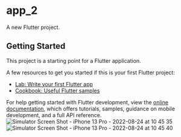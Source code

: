 # app_2

A new Flutter project.

## Getting Started

This project is a starting point for a Flutter application.

A few resources to get you started if this is your first Flutter project:

- [Lab: Write your first Flutter app](https://docs.flutter.dev/get-started/codelab)
- [Cookbook: Useful Flutter samples](https://docs.flutter.dev/cookbook)

For help getting started with Flutter development, view the
[online documentation](https://docs.flutter.dev/), which offers tutorials,
samples, guidance on mobile development, and a full API reference.
![Simulator Screen Shot - iPhone 13 Pro - 2022-08-24 at 10 45 35](https://user-images.githubusercontent.com/6847851/186335311-6e73196e-e4b2-4063-ac85-37c128362dac.png)
![Simulator Screen Shot - iPhone 13 Pro - 2022-08-24 at 10 45 40](https://user-images.githubusercontent.com/6847851/186335339-fd9a3f4f-ac42-4d8b-95d6-ec5c099c6c18.png)
